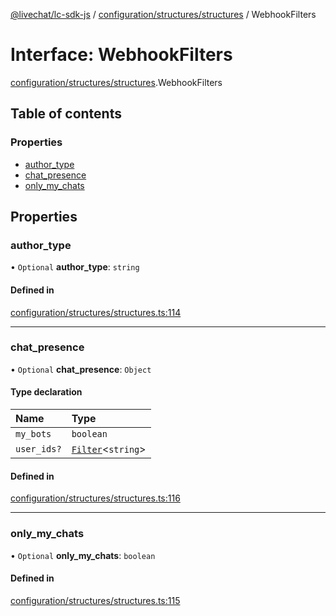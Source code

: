 [@livechat/lc-sdk-js](../README.md) / [configuration/structures/structures](../modules/configuration_structures_structures.md) / WebhookFilters

# Interface: WebhookFilters

[configuration/structures/structures](../modules/configuration_structures_structures.md).WebhookFilters

## Table of contents

### Properties

- [author\_type](configuration_structures_structures.WebhookFilters.md#author_type)
- [chat\_presence](configuration_structures_structures.WebhookFilters.md#chat_presence)
- [only\_my\_chats](configuration_structures_structures.WebhookFilters.md#only_my_chats)

## Properties

### author\_type

• `Optional` **author\_type**: `string`

#### Defined in

[configuration/structures/structures.ts:114](https://github.com/livechat/lc-sdk-js/blob/5f5afdd/src/configuration/structures/structures.ts#L114)

___

### chat\_presence

• `Optional` **chat\_presence**: `Object`

#### Type declaration

| Name | Type |
| :------ | :------ |
| `my_bots` | `boolean` |
| `user_ids?` | [`Filter`](configuration_structures_structures.Filter.md)<`string`\> |

#### Defined in

[configuration/structures/structures.ts:116](https://github.com/livechat/lc-sdk-js/blob/5f5afdd/src/configuration/structures/structures.ts#L116)

___

### only\_my\_chats

• `Optional` **only\_my\_chats**: `boolean`

#### Defined in

[configuration/structures/structures.ts:115](https://github.com/livechat/lc-sdk-js/blob/5f5afdd/src/configuration/structures/structures.ts#L115)
